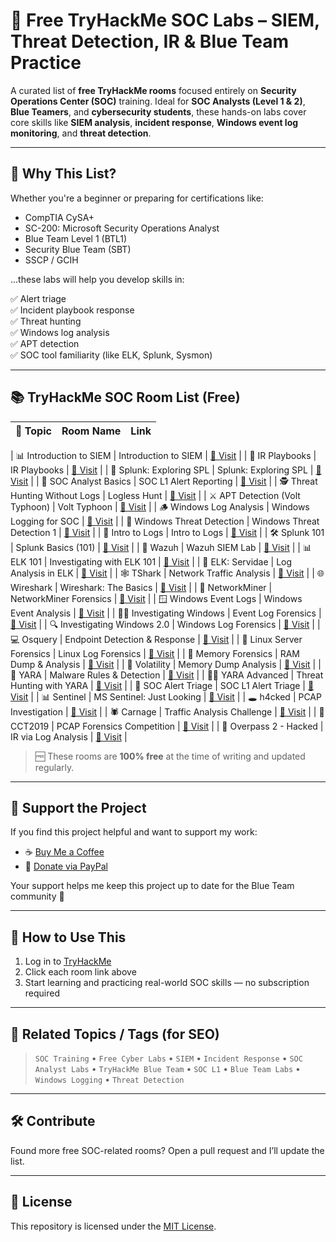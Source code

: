 # 🔐 Free TryHackMe SOC Labs – SIEM, Threat Detection, IR & Blue Team Practice

A curated list of **free TryHackMe rooms** focused entirely on **Security Operations Center (SOC)** training. Ideal for **SOC Analysts (Level 1 & 2)**, **Blue Teamers**, and **cybersecurity students**, these hands-on labs cover core skills like **SIEM analysis**, **incident response**, **Windows event log monitoring**, and **threat detection**.

---

## 🚀 Why This List?

Whether you're a beginner or preparing for certifications like:

- CompTIA CySA+
- SC-200: Microsoft Security Operations Analyst
- Blue Team Level 1 (BTL1)
- Security Blue Team (SBT)
- SSCP / GCIH

...these labs will help you develop skills in:

✅ Alert triage  
✅ Incident playbook response  
✅ Threat hunting  
✅ Windows log analysis  
✅ APT detection  
✅ SOC tool familiarity (like ELK, Splunk, Sysmon)

---

## 📚 TryHackMe SOC Room List (Free)

| 🔎 Topic                          | Room Name                      | Link                                                                 |
|----------------------------------|--------------------------------|----------------------------------------------------------------------|

| 📊 Introduction to SIEM          | Introduction to SIEM           | [🔗 Visit](https://tryhackme.com/room/introtosiem)                  |
| 📘 IR Playbooks                  | IR Playbooks                   | [🔗 Visit](https://tryhackme.com/room/irplaybooks)                  |
| 🎯 Splunk: Exploring SPL         | Splunk: Exploring SPL          | [🔗 Visit](https://tryhackme.com/room/splunkexploringspl)           |
| 🧠 SOC Analyst Basics            | SOC L1 Alert Reporting         | [🔗 Visit](https://tryhackme.com/room/socl1alertreporting)          |
| 🕵️ Threat Hunting Without Logs   | Logless Hunt                   | [🔗 Visit](https://tryhackme.com/room/loglesshunt)                  |
| ⚔️ APT Detection (Volt Typhoon) | Volt Typhoon                   | [🔗 Visit](https://tryhackme.com/room/volttyphoon)                  |
| 🪵 Windows Log Analysis         | Windows Logging for SOC        | [🔗 Visit](https://tryhackme.com/room/windowsloggingforsoc)         |
| 📂 Windows Threat Detection     | Windows Threat Detection 1     | [🔗 Visit](https://tryhackme.com/room/windowsthreatdetection1)      |
| 🧾 Intro to Logs                 | Intro to Logs                  | [🔗 Visit](https://tryhackme.com/room/introtologs)                  |
| 🛠️ Splunk 101                   | Splunk Basics (101)            | [🔗 Visit](https://tryhackme.com/room/splunk101)                    |
| 🧿 Wazuh                         | Wazuh SIEM Lab                 | [🔗 Visit](https://tryhackme.com/room/wazuhct)                      |
| 📊 ELK 101                      | Investigating with ELK 101     | [🔗 Visit](https://tryhackme.com/room/investigatingwithelk101)     |
| 🧮 ELK: Servidae                | Log Analysis in ELK            | [🔗 Visit](https://tryhackme.com/room/servidae)                     |
| 🕸️ TShark                       | Network Traffic Analysis       | [🔗 Visit](https://tryhackme.com/room/tshark)                       |
| 🌐 Wireshark                    | Wireshark: The Basics          | [🔗 Visit](https://tryhackme.com/room/wiresharkthebasics)          |
| 🧾 NetworkMiner                 | NetworkMiner Forensics         | [🔗 Visit](https://tryhackme.com/room/networkminer)                 |
| 🪟 Windows Event Logs           | Windows Event Analysis         | [🔗 Visit](https://tryhackme.com/room/windowseventlogs)            |
| 🧑‍💻 Investigating Windows       | Event Log Forensics            | [🔗 Visit](https://tryhackme.com/room/investigatingwindows)         |
| 🔍 Investigating Windows 2.0    | Windows Log Forensics          | [🔗 Visit](https://tryhackme.com/room/investigatingwindows2)        |
| 💻 Osquery                      | Endpoint Detection & Response  | [🔗 Visit](https://tryhackme.com/room/osqueryf8)                    |
| 🐧 Linux Server Forensics       | Linux Log Forensics            | [🔗 Visit](https://tryhackme.com/room/linuxserverforensics)         |
| 🧠 Memory Forensics             | RAM Dump & Analysis            | [🔗 Visit](https://tryhackme.com/room/memoryforensics)              |
| 🧊 Volatility                   | Memory Dump Analysis           | [🔗 Visit](https://tryhackme.com/room/volatility)                   |
| 🧬 YARA                         | Malware Rules & Detection      | [🔗 Visit](https://tryhackme.com/room/yara)                         |
| 🕵️‍♂️ YARA Advanced             | Threat Hunting with YARA       | [🔗 Visit](https://tryhackme.com/room/threathuntingwithyara)        |
| 📑 SOC Alert Triage             | SOC L1 Alert Triage            | [🔗 Visit](https://tryhackme.com/room/socl1alerttriage)             |
| 📊 Sentinel                     | MS Sentinel: Just Looking      | [🔗 Visit](https://tryhackme.com/room/mssentineljustlooking)        |
| 🕳️ h4cked                      | PCAP Investigation             | [🔗 Visit](https://tryhackme.com/room/h4cked)                       |
| 🕷️ Carnage                     | Traffic Analysis Challenge     | [🔗 Visit](https://tryhackme.com/room/carnage)                      |
| 🧨 CCT2019                     | PCAP Forensics Competition     | [🔗 Visit](https://tryhackme.com/room/cct2019)                      |
| 📡 Overpass 2 - Hacked         | IR via Log Analysis            | [🔗 Visit](https://tryhackme.com/room/overpass2hacked)              |

> 🆓 These rooms are **100% free** at the time of writing and updated regularly.

---

## 💙 Support the Project

If you find this project helpful and want to support my work:

- ☕ [Buy Me a Coffee](https://buymeacoffee.com/visir)
- 💸 [Donate via PayPal](https://paypal.me/Visir866?country.x=IN&locale.x=en_GB)

Your support helps me keep this project up to date for the Blue Team community 🙏

---

## 📌 How to Use This

1. Log in to [TryHackMe](https://tryhackme.com)
2. Click each room link above
3. Start learning and practicing real-world SOC skills — no subscription required

---

## 🧠 Related Topics / Tags (for SEO)

> `SOC Training` • `Free Cyber Labs` • `SIEM` • `Incident Response` • `SOC Analyst Labs` • `TryHackMe Blue Team` • `SOC L1` • `Blue Team Labs` • `Windows Logging` • `Threat Detection`

---

## 🛠️ Contribute

Found more free SOC-related rooms? Open a pull request and I’ll update the list.

---

## 📄 License

This repository is licensed under the [MIT License](LICENSE).
